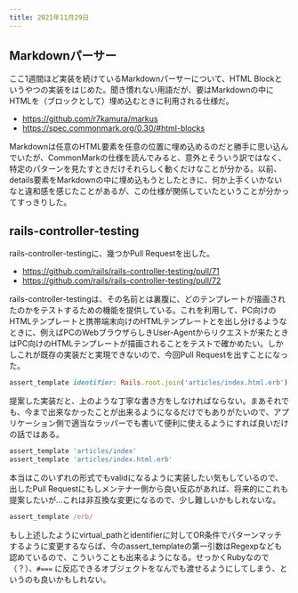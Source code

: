 ```yaml
---
title: 2021年11月29日
---
```


## Markdownパーサー

ここ1週間ほど実装を続けているMarkdownパーサーについて、HTML Blockというやつの実装をはじめた。聞き慣れない用語だが、要はMarkdownの中にHTMLを（ブロックとして）埋め込むときに利用される仕様だ。

- <https://github.com/r7kamura/markus>
- <https://spec.commonmark.org/0.30/#html-blocks>

Markdownは任意のHTML要素を任意の位置に埋め込めるのだと勝手に思い込んでいたが、CommonMarkの仕様を読んでみると、意外とそういう訳ではなく、特定のパターンを見たすときだけそれらしく動くだけなことが分かる。以前、details要素をMarkdownの中に埋め込もうとしたときに、何か上手くいかないなと違和感を感じたことがあるが、この仕様が関係していたということが分かってすっきりした。

## rails-controller-testing

rails-controller-testingに、幾つかPull Requestを出した。

- <https://github.com/rails/rails-controller-testing/pull/71>
- <https://github.com/rails/rails-controller-testing/pull/72>

rails-controller-testingは、その名前とは裏腹に、どのテンプレートが描画されたのかをテストするための機能を提供している。これを利用して、PC向けのHTMLテンプレートと携帯端末向けのHTMLテンプレートとを出し分けるようなときに、例えばPCのWebブラウザらしきUser-Agentからリクエストが来たときはPC向けのHTMLテンプレートが描画されることをテストで確かめたい。しかしこれが既存の実装だと実現できないので、今回Pull Requestを出すことになった。

```ruby
assert_template identifier: Rails.root.join('articles/index.html.erb').to_s
```

提案した実装だと、上のような丁寧な書き方をしなければならない。まあそれでも、今まで出来なかったことが出来るようになるだけでもありがたいので、アプリケーション側で適当なラッパーでも書いて便利に使えるようにすれば良いだけの話ではある。

```ruby
assert_template 'articles/index'
assert_template 'articles/index.html.erb'
```

本当はこのいずれの形式でもvalidになるように実装したい気もしているので、出したPull Requestにもしメンテナー側から良い反応があれば、将来的にこれも提案したいが…これは非互換な変更になるので、少し難しいかもしれないな。

```ruby
assert_template /erb/
```

もし上述したようにvirtual_pathとidentifierに対してOR条件でパターンマッチするように変更するならば、今のassert_templateの第一引数はRegexpなども認めているので、こういうことも出来るようになる。せっかくRubyなので（？）、`#===` に反応できるオブジェクトをなんでも渡せるようにしてしまう、というのも良いかもしれない。
